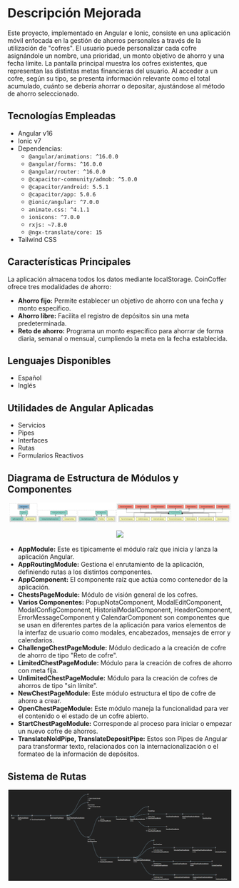 # Descripción Mejorada

Este proyecto, implementado en Angular e Ionic, consiste en una aplicación móvil enfocada en la gestión de ahorros personales a través de la utilización de "cofres". El usuario puede personalizar cada cofre asignándole un nombre, una prioridad, un monto objetivo de ahorro y una fecha límite. La pantalla principal muestra los cofres existentes, que representan las distintas metas financieras del usuario. Al acceder a un cofre, según su tipo, se presenta información relevante como el total acumulado, cuánto se debería ahorrar o depositar, ajustándose al método de ahorro seleccionado.

## Tecnologías Empleadas

- Angular v16
- Ionic v7
- Dependencias:
  - `@angular/animations: ^16.0.0`
  - `@angular/forms: ^16.0.0`
  - `@angular/router: ^16.0.0`
  - `@capacitor-community/admob: ^5.0.0`
  - `@capacitor/android: 5.5.1`
  - `@capacitor/app: 5.0.6`
  - `@ionic/angular: ^7.0.0`
  - `animate.css: ^4.1.1`
  - `ionicons: ^7.0.0`
  - `rxjs: ~7.8.0`
  - `@ngx-translate/core: 15`
- Tailwind CSS

## Características Principales

La aplicación almacena todos los datos mediante localStorage. CoinCoffer ofrece tres modalidades de ahorro:

- **Ahorro fijo:** Permite establecer un objetivo de ahorro con una fecha y monto específico.
- **Ahorro libre:** Facilita el registro de depósitos sin una meta predeterminada.
- **Reto de ahorro:** Programa un monto específico para ahorrar de forma diaria, semanal o mensual, cumpliendo la meta en la fecha establecida.

## Lenguajes Disponibles

- Español
- Inglés

## Utilidades de Angular Aplicadas

- Servicios
- Pipes
- Interfaces
- Rutas
- Formularios Reactivos

## Diagrama de Estructura de Módulos y Componentes

 <p align="center">
 <img src="/img_readme/diagrama1.png" width="500">
</p>

 <p align="center">
 <img src="/img_readme/diagrama2" width="500">
</p>

- **AppModule:** Este es típicamente el módulo raíz que inicia y lanza la aplicación Angular.
- **AppRoutingModule:** Gestiona el enrutamiento de la aplicación, definiendo rutas a los distintos componentes.
- **AppComponent:** El componente raíz que actúa como contenedor de la aplicación.
- **ChestsPageModule:** Módulo de visión general de los cofres.
- **Varios Componentes:** PopupNotaComponent, ModalEditComponent, ModalConfigComponent, HistorialModalComponent, HeaderComponent, ErrorMessageComponent y CalendarComponent son componentes que se usan en diferentes partes de la aplicación para varios elementos de la interfaz de usuario como modales, encabezados, mensajes de error y calendarios.
- **ChallengeChestPageModule:** Módulo dedicado a la creación de cofre de ahorro de tipo "Reto de cofre".
- **LimitedChestPageModule:** Módulo para la creación de cofres de ahorro con meta fija.
- **UnlimitedChestPageModule:** Módulo para la creación de cofres de ahorros de tipo "sin límite".
- **NewChestPageModule:** Este módulo estructura el tipo de cofre de ahorro a crear.
- **OpenChestPageModule:** Este módulo maneja la funcionalidad para ver el contenido o el estado de un cofre abierto.
- **StartChestPageModule:** Corresponde al proceso para iniciar o empezar un nuevo cofre de ahorros.
- **TranslateNoIdPipe, TranslateDepositPipe:** Estos son Pipes de Angular para transformar texto, relacionados con la internacionalización o el formateo de la información de depósitos.

## Sistema de Rutas

 <p align="center">
 <img src="/img_readme/rutas.png" width="500">
</p>
